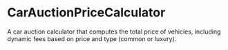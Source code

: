 # CarAuctionPriceCalculator
 A car auction calculator that computes the total price of vehicles, including dynamic fees based on price and type (common or luxury).
